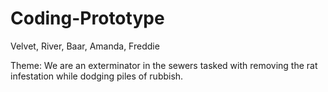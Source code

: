 # Coding-Prototype
Velvet, River, Baar, Amanda, Freddie

Theme: We are an exterminator in the sewers tasked with removing the rat infestation while dodging piles of rubbish.